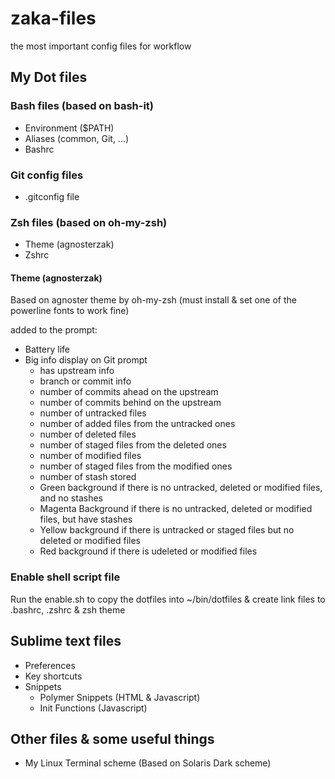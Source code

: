 # zaka-files
the most important config files for workflow

## My Dot files

### Bash files (based on bash-it)
  * Environment ($PATH)
  * Aliases (common, Git, ...)
  * Bashrc

### Git config files
  * .gitconfig file

### Zsh files (based on oh-my-zsh)
  * Theme (agnosterzak)
  * Zshrc

#### Theme (agnosterzak)
Based on agnoster theme by oh-my-zsh (must install & set one of the powerline fonts to work fine)

added to the prompt:

  * Battery life
  * Big info display on Git prompt
    + has upstream info
    + branch or commit info
    + number of commits ahead on the upstream
    + number of commits behind on the upstream
    + number of untracked files
    + number of added files from the untracked ones
    + number of deleted files
    + number of staged files from the deleted ones
    + number of modified files
    + number of staged files from the modified ones
    + number of stash stored
    + Green background if there is no untracked, deleted or modified files, and no stashes
    + Magenta Background if there is no untracked, deleted or modified files, but have stashes
    + Yellow background if there is untracked or staged files but no deleted or modified files
    + Red background if there is udeleted or modified files

### Enable shell script file
Run the enable.sh to copy the dotfiles into ~/bin/dotfiles & create link files to .bashrc, .zshrc & zsh theme

## Sublime text files
  * Preferences
  * Key shortcuts
  * Snippets
    - Polymer Snippets (HTML & Javascript)
    - Init Functions (Javascript)

## Other files & some useful things
  * My Linux Terminal scheme (Based on Solaris Dark scheme)
